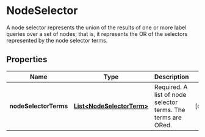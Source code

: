 

# NodeSelector

A node selector represents the union of the results of one or more label queries over a set of nodes; that is, it represents the OR of the selectors represented by the node selector terms.
## Properties

Name | Type | Description | Notes
------------ | ------------- | ------------- | -------------
**nodeSelectorTerms** | [**List&lt;NodeSelectorTerm&gt;**](NodeSelectorTerm.md) | Required. A list of node selector terms. The terms are ORed. |  [optional]



